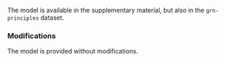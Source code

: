 The model is available in the supplementary material, but also 
in the `grn-principles` dataset.

### Modifications

The model is provided without modifications.
